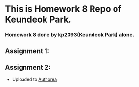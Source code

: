 # This is Homework 8 Repo of Keundeok Park.
### Homework 8 done by kp2393(Keundeok Park) alone.

## Assignment 1:

## Assignment 2:
* Uploaded to [Authorea](https://www.authorea.com/users/249616/articles/335959-difference-behavior-between-elderly)
